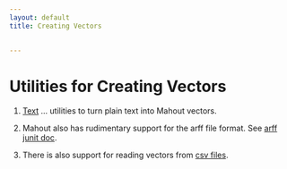 ```yaml
---
layout: default
title: Creating Vectors

    
---
```



<a name="CreatingVectors-UtilitiesforCreatingVectors"></a>
# Utilities for Creating Vectors

1. [Text](creating-vectors-from-text.html) ... utilities to turn plain text into Mahout vectors.

1. Mahout also has rudimentary support for the arff file format. See [arff junit doc](https://builds.apache.org/job/Mahout-Quality/ws/trunk/integration/target/site/apidocs/org/apache/mahout/utils/vectors/arff/package-summary.html).

1. There is also support for reading vectors from [csv files](https://builds.apache.org/job/Mahout-Quality/ws/trunk/integration/target/site/apidocs/org/apache/mahout/utils/vectors/csv/package-summary.html).
